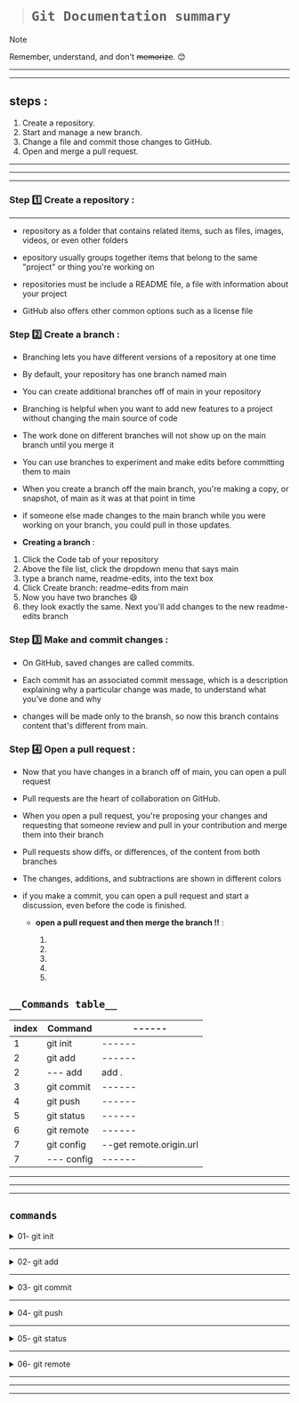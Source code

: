 > # `Git Documentation summary`

> [!NOTE]
> Remember, understand, and don't ~~memorize~~. :blush:

---

---

**steps :**
---
1. Create a repository.
2. Start and manage a new branch.
3. Change a file and commit those changes to GitHub.
4. Open and merge a pull request.
---
---
---

### Step :one: Create a repository :

---

- repository as a folder that contains related items, such as files, images, videos, or even other folders

- epository usually groups together items that belong to the same "project" or thing you're working on

- repositories must be include a README file, a file with information about your project

- GitHub also offers other common options such as a license file

### Step :two: Create a branch :

- Branching lets you have different versions of a repository at one time

- By default, your repository has one branch named main

- You can create additional branches off of main in your repository

- Branching is helpful when you want to add new features to a project without changing the main source of code

- The work done on different branches will not show up on the main branch until you merge it

- You can use branches to experiment and make edits before committing them to main

- When you create a branch off the main branch, you're making a copy, or snapshot, of main as it was at that point in time

- if someone else made changes to the main branch while you were working on your branch, you could pull in those updates.

- **Creating a branch** :

1. Click the Code tab of your repository
2. Above the file list, click the dropdown menu that says main
3. type a branch name, readme-edits, into the text box
4. Click Create branch: readme-edits from main
5. Now you have two branches :smile:
6. they look exactly the same. Next you'll add changes to the new readme-edits branch

### Step :three: Make and commit changes :

- On GitHub, saved changes are called commits.

- Each commit has an associated commit message, which is a description explaining why a particular change was made, to understand what you’ve done and why

- changes will be made only to the bransh, so now this branch contains content that's different from main.

### Step :four: Open a pull request :

- Now that you have changes in a branch off of main, you can open a pull request

- Pull requests are the heart of collaboration on GitHub.

- When you open a pull request, you're proposing your changes and requesting that someone review and pull in your contribution and merge them into their branch

- Pull requests show diffs, or differences, of the content from both branches

- The changes, additions, and subtractions are shown in different colors

- if you make a commit, you can open a pull request and start a discussion, even before the code is finished.

  - **open a pull request and then merge the branch !!** :

    1.
    2.
    3.
    4.
    5.

## `__Commands table__`

| index | Command       | ------|
| ----- | ---------- |------|
| 1     | git init   |------|
| 2     | git add    |------|
| 2     | --- add    |add . |
| 3     | git commit |------|
| 4     | git push   |------|
| 5     | git status |------|
| 6     | git remote |------|
| 7     | git config |--get remote.origin.url|
| 7     | --- config |------|

---

---

---

## `commands`

<details>

  <summary>01- git init </summary>

#### for initialize 'create' local repo

A hidden file named `.git` will be created

</details>

---

<details>

<summary>02- git add </summary>

#### for create another version

</details>

---

<details>
<summary>03- git commit </summary>

#### To name the version 'التأكيد على التعديلات'

</details>

---

<details>

<summary>04- git push </summary>

#### To push the version at github repo

</details>

---

<details>

<summary>05- git status </summary>

#### Track the changes you've made

</details>

---

<details>

<summary>06- git remote </summary>

#### Track the changes you've made

</details>

---

---

---

